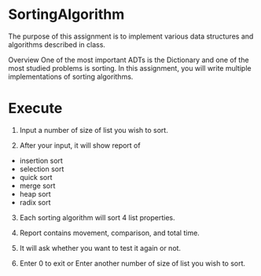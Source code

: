 # SortingAlgorithm

The purpose of this assignment is to implement various data structures and algorithms described in class. 

Overview
One of the most important ADTs is the Dictionary and one of the most studied problems is sorting. In this assignment, you will write multiple implementations of sorting algorithms.

# Execute
1. Input a number of size of list you wish to sort.

2. After your input, it will show report of
- insertion sort
- selection sort
- quick sort
- merge sort
- heap sort
- radix sort

3. Each sorting algorithm will sort 4 list properties.

4. Report contains movement, comparison, and total time.

5. It will ask whether you want to test it again or not.

6. Enter 0  to exit or Enter another number of size of list you wish to sort. 

